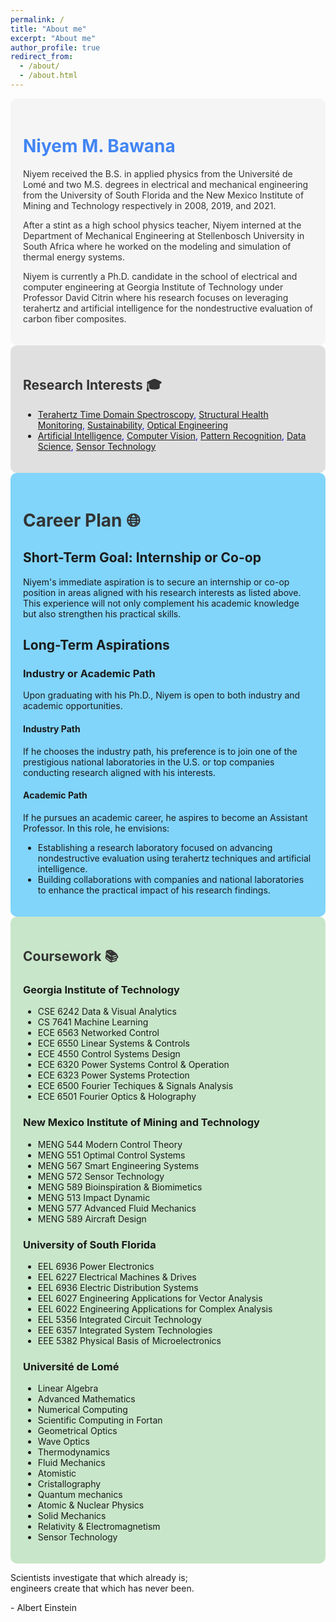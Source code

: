 ```yaml
---
permalink: /
title: "About me"
excerpt: "About me"
author_profile: true
redirect_from: 
  - /about/
  - /about.html
---
```


<div style="background-color: #F5F5F5; padding: 20px; border-radius: 10px;">

  <h1 style="color: #4285F4;">Niyem M. Bawana</h1>

  <p style="color: #333;">Niyem received the B.S. in applied physics from the Université de Lomé and two M.S. degrees in electrical and mechanical engineering from the University of South Florida and the New Mexico Institute of Mining and Technology respectively in 2008, 2019, and 2021.</p>

  <p style="color: #333;">After a stint as a high school physics teacher, Niyem interned at the Department of Mechanical Engineering at Stellenbosch University in South Africa where he worked on the modeling and simulation of thermal energy systems.</p>

  <p style="color: #333;">Niyem is currently a Ph.D. candidate in the school of electrical and computer engineering at Georgia Institute of Technology under Professor David Citrin where his research focuses on leveraging terahertz and artificial intelligence for the nondestructive evaluation of carbon fiber composites.</p>

</div>

<div style="background-color: #E0E0E0; padding: 20px; border-radius: 10px;">

  <h2 style="color: #333;">Research Interests 🎓</h2>

  <ul>
    <li>
    <span style="color: #0000FF;">
        <a href="https://en.wikipedia.org/wiki/Terahertz_nondestructive_evaluation](https://pubs.aip.org/aip/jap/article/124/23/231101/155935/Tutorial-An-introduction-to-terahertz-time-domain)">Terahertz Time Domain Spectroscopy</a>,
        <a href="https://royalsocietypublishing.org/doi/full/10.1098/rsta.2006.1928">Structural Health Monitoring</a>,
        <a href="https://link.springer.com/chapter/10.1007/978-3-319-02168-3_2">Sustainability</a>,
        <a href="https://books.google.com/books?hl=en&lr=&id=4hBTUY_2BMIC&oi=fnd&pg=PA999&dq=Optical+Engineering&ots=kJ7mnAh72f&sig=XxJ1w0kxQ5g4vd4YDxGdZCo-4kE#v=onepage&q=Optical%20Engineering&f=false">Optical Engineering</a>
    </span>
</li>

<li>
    <span style="color: #0000FF;">
        <a href="https://books.google.com/books?hl=en&lr=&id=geFHDwAAQBAJ&oi=fnd&pg=PR5&dq=Artificial+Intelligence&ots=3G2t84iH1t&sig=-oFUtuDM1_w7RGKwVBPykh6YPAQ#v=onepage&q=Artificial%20Intelligence&f=false">Artificial Intelligence</a>,
        <a href="https://books.google.com/books?hl=en&lr=&id=QptXEAAAQBAJ&oi=fnd&pg=PR9&dq=Computer+Vision&ots=BNudBYXFAo&sig=RuzX93KR1v2FI4LlHGwTiXAEmJw#v=onepage&q=Computer%20Vision&f=false">Computer Vision</a>,
        <a href="https://books.google.com/books?hl=en&lr=&id=gAGRCmp8Sp8C&oi=fnd&pg=PP1&dq=Pattern+Recognition&ots=pKN2XFScZL&sig=3K2uAtdv_PzLq4TKMH6TtZ4SO64#v=onepage&q=Pattern%20Recognition&f=false">Pattern Recognition</a>,
       <a href="https://link.springer.com/chapter/10.1007/978-3-662-49851-4_1">Data Science</a>,
        <a href="https://books.google.com/books?hl=en&lr=&id=5UE6YCjDG-MC&oi=fnd&pg=PP1&dq=Sensor+Technology&ots=jhGTk3oGJX&sig=RyjSoRIOBn_vXPfh7wXvo4Uc7LU#v=onepage&q=Sensor%20Technology&f=false">Sensor Technology</a>
    </span>
</li>
   
  </ul>

</div>

<div style="background-color: #81D4FA; padding: 20px; border-radius: 10px;">

  <h1 style="color: #333;">Career Plan 🌐</h1>

  <h2>Short-Term Goal: Internship or Co-op</h2>

  <p>Niyem's immediate aspiration is to secure an internship or co-op position in areas aligned with his research interests as listed above. This experience will not only complement his academic knowledge but also strengthen his practical skills.</p>

  <h2>Long-Term Aspirations</h2>

  <h3>Industry or Academic Path</h3>

  <p>Upon graduating with his Ph.D., Niyem is open to both industry and academic opportunities.</p>

  <h4>Industry Path</h4>

  <p>If he chooses the industry path, his preference is to join one of the prestigious national laboratories in the U.S. or top companies conducting research aligned with his interests.</p>

  <h4>Academic Path</h4>

  <p>If he pursues an academic career, he aspires to become an Assistant Professor. In this role, he envisions:</p>

  <ul>
    <li>Establishing a research laboratory focused on advancing nondestructive evaluation using terahertz techniques and artificial intelligence.</li>
    <li>Building collaborations with companies and national laboratories to enhance the practical impact of his research findings.</li>
  </ul>

</div>

<div style="background-color: #C8E6C9; padding: 20px; border-radius: 10px;">

  <h2 style="color: #333;">Coursework 📚</h2>

  <h3>Georgia Institute of Technology</h3>
  <ul>
    <li>CSE 6242 Data & Visual Analytics</li>
    <li>CS 7641 Machine Learning</li>
    <li>ECE 6563 Networked Control</li>
    <li>ECE 6550 Linear Systems & Controls</li>
    <li>ECE 4550 Control Systems Design</li>
    <li>ECE 6320 Power Systems Control & Operation</li>
    <li>ECE 6323 Power Systems Protection</li>
    <li>ECE 6500 Fourier Techiques & Signals Analysis</li>
   <li>ECE 6501 Fourier Optics & Holography</li>
  </ul>

<h3>New Mexico Institute of Mining and Technology</h3>
  <ul>
    <li>MENG 544 Modern Control Theory</li>
    <li>MENG 551 Optimal Control Systems</li>
    <li>MENG 567 Smart Engineering Systems</li>
    <li>MENG 572 Sensor Technology</li>
    <li>MENG 589 Bioinspiration & Biomimetics</li>
    <li>MENG 513 Impact Dynamic</li>
    <li>MENG 577 Advanced Fluid Mechanics</li>
    <li>MENG 589 Aircraft Design</li>
  </ul>

  <h3>University of South Florida</h3>
  <ul>
    <li>EEL 6936 Power Electronics</li>
    <li>EEL 6227 Electrical Machines & Drives</li>
    <li>EEL 6936 Electric Distribution Systems </li>
    <li>EEL 6027 Engineering Applications for Vector Analysis</li>
    <li>EEL 6022 Engineering Applications for Complex Analysis</li>
    <li>EEL 5356 Integrated Circuit Technology</li>
    <li>EEE 6357 Integrated System Technologies</li>
    <li>EEE 5382 Physical Basis of Microelectronics</li>
  </ul>

  <h3>Université de Lomé</h3>
  <ul>
    <li>Linear Algebra</li>
    <li>Advanced Mathematics</li>
    <li>Numerical Computing</li>
    <li>Scientific Computing in Fortan</li>
    <li>Geometrical Optics</li>
    <li>Wave Optics</li>
    <li>Thermodynamics</li>
    <li>Fluid Mechanics</li>
    <li>Atomistic</li>
    <li>Cristallography</li>
    <li>Quantum mechanics</li>
    <li>Atomic & Nuclear Physics</li>
    <li>Solid Mechanics</li>
    <li>Relativity & Electromagnetism</li>
    <li>Sensor Technology</li>
  </ul>


</div>


<div class="quote-container">
  <div class="quote-box">
    <p class="quote-text">Scientists investigate that which already is;<br>engineers create that which has never been.</p>
    <p class="quote-author">- Albert Einstein</p>
  </div>
</div>
